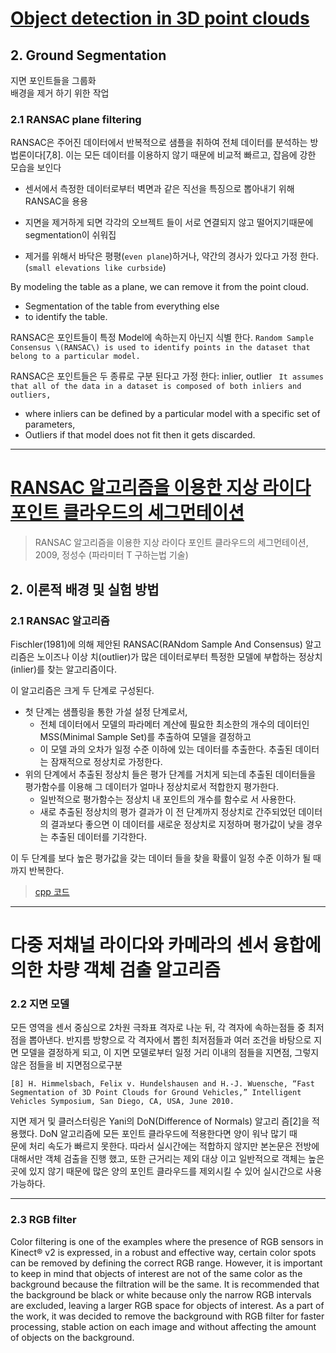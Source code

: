 # [Object detection in 3D point clouds](https://www.mi.fu-berlin.de/inf/groups/ag-ki/Theses/Completed-theses/Master_Diploma-theses/2016/Damm/Master-Damm.pdf)


## 2. Ground Segmentation

지면 포인트들을 그룹화  
배경을 제거 하기 위한 작업

### 2.1 RANSAC plane filtering

RANSAC은 주어진 데이터에서 반복적으로 샘플을 취하여 전체 데이터를 분석하는 방법론이다\[7,8\]. 이는 모든 데이터를 이용하지 않기 때문에 비교적 빠르고, 잡음에 강한 모습을 보인다

* 센서에서 측정한 데이터로부터 벽면과 같은 직선을 특징으로 뽑아내기 위해 RANSAC을 용용

* 지면을 제거하게 되면 각각의 오브젝트 들이 서로 연결되지 않고 떨어지기때문에 segmentation이 쉬워집

* 제거를 위해서 바닥은 평평\(`even plane`\)하거나, 약간의 경사가 있다고 가정 한다. \(`small elevations like curbside`\)

By modeling the table as a plane, we can remove it from the point cloud.

* Segmentation of the table from everything else 
* to identify the table.

RANSAC은 포인트들이 특정 Model에 속하는지 아닌지 식별 한다. `Random Sample Consensus \(RANSAC\) is used to identify points in the dataset that belong to a particular model.`

RANSAC은 포인트들은 두 종류로 구분 된다고 가정 한다: inlier, outlier ` It assumes that all of the data in a dataset is composed of both inliers and outliers,`
- where inliers can be defined by a particular model with a specific set of parameters, 
- Outliers if that model does not fit then it gets discarded.


---

# [RANSAC 알고리즘을 이용한 지상 라이다 포인트 클라우드의 세그먼테이션](http://www.dbpia.co.kr/journal/articleDetail?nodeId=NODE01558668&language=ko_KR)

> RANSAC 알고리즘을 이용한 지상 라이다 포인트 클라우드의 세그먼테이션, 2009, 정성수 (파라미터 T 구하는법 기술)

## 2. 이론적 배경 및 실험 방법

### 2.1 RANSAC 알고리즘

Fischler(1981)에 의해 제안된 RANSAC(RANdom Sample And Consensus) 알고리즘은 노이즈나 이상 치(outlier)가 많은 데이터로부터 특정한 모델에 부합하는 정상치(inlier)를 찾는 알고리즘이다. 

이 알고리즘은 크게 두 단계로 구성된다. 
- 첫 단계는 샘플링을 통한 가설 설정 단계로서, 
    - 전체 데이터에서 모델의 파라메터 계산에 필요한 최소한의 개수의 데이터인 MSS(Minimal Sample Set)를 추출하여 모델을 결정하고 
    - 이 모델 과의 오차가 일정 수준 이하에 있는 데이터를 추출한다. 추출된 데이터는 잠재적으로 정상치로 가정한다.
- 위의 단계에서 추출된 정상치 들은 평가 단계를 거치게 되는데 추출된 데이터들을 평가함수를 이용해 그 데이터가 얼마나 정상치로서 적합한지 평가한다. 
    -  일반적으로 평가함수는 정상치 내 포인트의 개수를 함수로 서 사용한다. 
    - 새로 추출된 정상치의 평가 결과가 이 전 단계까지 정상치로 간주되었던 데이터의 결과보다 좋으면 이 데이터를 새로운 정상치로 지정하며 평가값이 낮을 경우는 추출된 데이터를 기각한다. 
    
이 두 단계를 보다 높은 평가값을 갖는 데이터 들을 찾을 확률이 일정 수준 이하가 될 때 까지 반복한다.

> [cpp 코드 ](http://blog.daum.net/pg365/242)

---

# 다중 저채널 라이다와 카메라의 센서 융합에 의한 차량 객체 검출 알고리즘

### 2.2 지면 모델

모든 영역을 센서 중심으로 2차원 극좌표 격자로 나눈 뒤, 각 격자에 속하는점들 중 최저점을 뽑아낸다. 반지름 방향으로 각 격자에서 뽑힌 최저점들과 여러 조건을 바탕으로 지면 모델을 결정하게 되고, 이 지면 모델로부터 일정 거리 이내의 점들을 지면점, 그렇지 않은 점들을 비 지면점으로구분

```
[8] H. Himmelsbach, Felix v. Hundelshausen and H.-J. Wuensche, “Fast Segmentation of 3D Point Clouds for Ground Vehicles,” Intelligent Vehicles Symposium, San Diego, CA, USA, June 2010.
```

지면 제거 및 클러스터링은 Yani의 DoN\(Difference of Normals\) 알고리 즘\[2\]을 적용했다. DoN 알고리즘에 모든 포인트 클라우드에 적용한다면 양이 워낙 많기 때  
문에 처리 속도가 빠르지 못한다. 따라서 실시간에는 적합하지 않지만 본논문은 전방에 대해서만 객체 검출을 진행 했고, 또한 근거리는 제외 대상 이고 일반적으로 객체는 높은 곳에 있지 않기 때문에 많은 양의 포인트 클라우드를 제외시킬 수 있어 실시간으로 사용 가능하다.



---

### 2.3 RGB filter

Color filtering is one of the examples where the presence of RGB sensors
in Kinect® v2 is expressed, in a robust and effective way, certain color
spots can be removed by defining the correct RGB range.
However, it is important to keep in mind that objects of interest are not of
the same color as the background because the filtration will be the same.
It is recommended that the background be black or white because only
the narrow RGB intervals are excluded, leaving a larger RGB space for
objects of interest.
As a part of the work, it was decided to remove the background with RGB
filter for faster processing, stable action on each image and without
affecting the amount of objects on the background.


